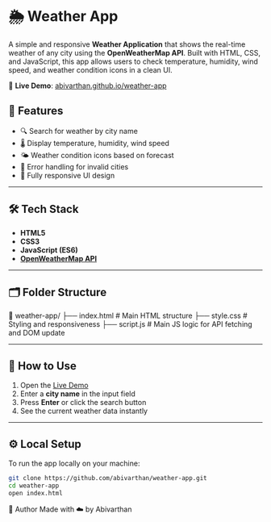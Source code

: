 # 🌦️ Weather App

A simple and responsive **Weather Application** that shows the real-time weather of any city using the **OpenWeatherMap API**. Built with HTML, CSS, and JavaScript, this app allows users to check temperature, humidity, wind speed, and weather condition icons in a clean UI.

🔗 **Live Demo**: [abivarthan.github.io/weather-app](https://abivarthan.github.io/weather-app/)


## 🚀 Features

- 🔍 Search for weather by city name
- 🌡️ Display temperature, humidity, wind speed
- 🌤️ Weather condition icons based on forecast
- 📍 Error handling for invalid cities
- 📱 Fully responsive UI design

---

## 🛠️ Tech Stack

- **HTML5**
- **CSS3**
- **JavaScript (ES6)**
- **[OpenWeatherMap API](https://openweathermap.org/api)**

---

## 🗂️ Folder Structure

📁 weather-app/
├── index.html # Main HTML structure
├── style.css # Styling and responsiveness
├── script.js # Main JS logic for API fetching and DOM update


---

## 🔧 How to Use

1. Open the [Live Demo](https://abivarthan.github.io/weather-app/)
2. Enter a **city name** in the input field
3. Press **Enter** or click the search button
4. See the current weather data instantly

---

## ⚙️ Local Setup

To run the app locally on your machine:

```bash
git clone https://github.com/abivarthan/weather-app.git
cd weather-app
open index.html
```

🙌 Author
Made with ☁️ by Abivarthan

